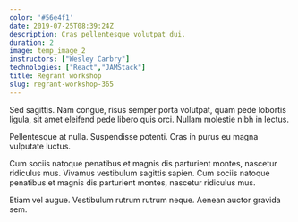 ```yaml
---
color: '#56e4f1'
date: 2019-07-25T08:39:24Z
description: Cras pellentesque volutpat dui.
duration: 2
image: temp_image_2
instructors: ["Wesley Carbry"]
technologies: ["React","JAMStack"]
title: Regrant workshop
slug: regrant-workshop-365
---
```

Sed sagittis. Nam congue, risus semper porta volutpat, quam pede lobortis ligula, sit amet eleifend pede libero quis orci. Nullam molestie nibh in lectus.

Pellentesque at nulla. Suspendisse potenti. Cras in purus eu magna vulputate luctus.

Cum sociis natoque penatibus et magnis dis parturient montes, nascetur ridiculus mus. Vivamus vestibulum sagittis sapien. Cum sociis natoque penatibus et magnis dis parturient montes, nascetur ridiculus mus.

Etiam vel augue. Vestibulum rutrum rutrum neque. Aenean auctor gravida sem.
